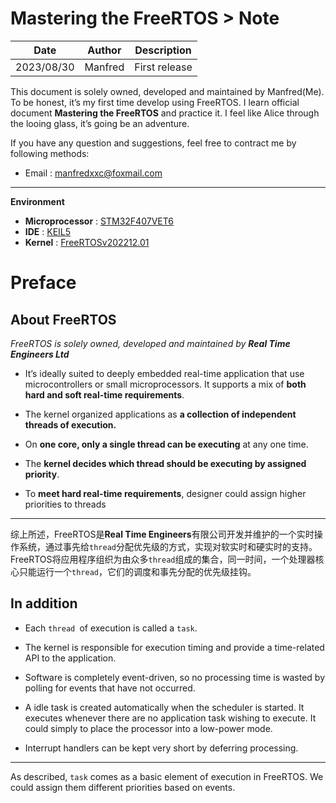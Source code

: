 # Mastering the FreeRTOS > Note

| Date       | Author  | Description   |
| ---------- | ------- | ------------- |
| 2023/08/30 | Manfred | First release |

This document is solely owned, developed and maintained by Manfred(Me). To be honest, it’s my first time develop using FreeRTOS. I learn official document **Mastering the FreeRTOS** and practice it. I feel like Alice through the looing glass, it’s going be an adventure.

If you have any question and suggestions, feel free to contract me by following methods:

- Email : manfredxxc@foxmail.com

---

**Environment**

- **Microprocessor** : <u>STM32F407VET6</u>
- **IDE** : <u>KEIL5</u>
- **Kernel** : <u>FreeRTOSv202212.01</u>



# Preface

## **About FreeRTOS**

*FreeRTOS is solely owned, developed and maintained by **Real Time Engineers Ltd***

- It’s ideally suited to deeply embedded real-time application that use microcontrollers or small microprocessors. It supports a mix of **both hard and soft real-time requirements**.

- The kernel organized  applications as **a collection of independent threads of execution.**

- On **one core, only a single thread can be executing** at any one time.

- The **kernel decides which thread should be executing by assigned priority**.

- To **meet hard real-time requirements**, designer could assign higher priorities to threads

---

综上所述，FreeRTOS是**Real Time Engineers**有限公司开发并维护的一个实时操作系统，通过事先给`thread`分配优先级的方式，实现对软实时和硬实时的支持。FreeRTOS将应用程序组织为由众多`thread`组成的集合，同一时间，一个处理器核心只能运行一个`thread`，它们的调度和事先分配的优先级挂钩。



## In addition

- Each `thread `of execution is called a `task`.

- The kernel is responsible for execution timing and provide a time-related API to the application.

- Software is completely event-driven, so no processing time is wasted by polling for events that have not occurred.

- A idle task is created automatically when the scheduler is started. It executes whenever there are no application task wishing to execute. It could simply to place the processor into a low-power mode.

- Interrupt handlers can be kept very short by deferring processing.

---

As described, `task` comes as a basic element of execution in FreeRTOS. We could assign them different priorities based on events.













